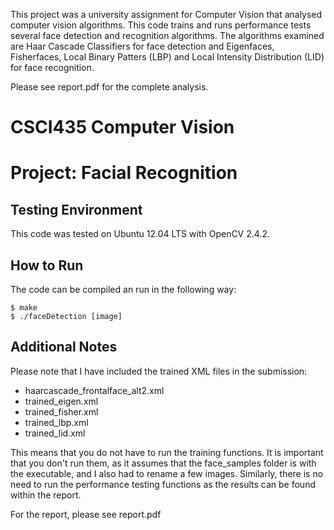 This project was a university assignment for Computer Vision that analysed computer vision algorithms. This code trains and runs performance tests several face detection and recognition algorithms. The algorithms examined are Haar Cascade Classifiers for face detection and Eigenfaces, Fisherfaces, Local Binary Patters (LBP) and Local Intensity Distribution (LID) for face recognition.

Please see report.pdf for the complete analysis.

CSCI435 Computer Vision
=======================
Project: Facial Recognition
===========================

Testing Environment
-------------------
This code was tested on Ubuntu 12.04 LTS with OpenCV 2.4.2.

How to Run
----------
The code can be compiled an run in the following way:

    $ make
    $ ./faceDetection [image]

Additional Notes
----------------
Please note that I have included the trained XML files in the submission:
 * haarcascade_frontalface_alt2.xml
 * trained_eigen.xml
 * trained_fisher.xml
 * trained_lbp.xml
 * trained_lid.xml

This means that you do not have to run the training functions. It is important that you don't run them, as it assumes that the face_samples folder is with the executable, and I also had to rename a few images.
Similarly, there is no need to run the performance testing functions as the results can be found
within the report.

For the report, please see report.pdf
